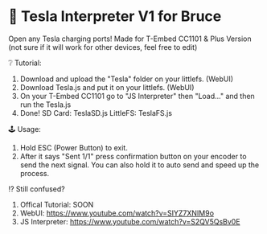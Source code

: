 # 🧪 Tesla Interpreter V1 for Bruce
Open any Tesla charging ports!
Made for T-Embed CC1101 & Plus Version (not sure if it will work for other devices, feel free to edit)

❔ Tutorial:
1. Download and upload the "Tesla" folder on your littlefs. (WebUI)
2. Download Tesla.js and put it on your littlefs. (WebUI)
3. On your T-Embed CC1101 go to "JS Interpreter" then "Load..." and then run the Tesla.js
4. Done!
SD Card: TeslaSD.js
LittleFS: TeslaFS.js

🕹️ Usage:
1. Hold ESC (Power Button) to exit.
2. After it says "Sent 1/1" press confirmation button on your encoder to send the next signal.
   You can also hold it to auto send and speed up the process.

⁉️ Still confused?
1. Offical Tutorial: SOON
2. WebUI: https://www.youtube.com/watch?v=SIYZ7XNIM9o
3. JS Interpreter: https://www.youtube.com/watch?v=S2QV5QsBv0E
